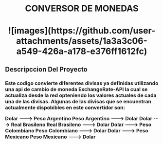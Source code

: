 <h1 align="center"> CONVERSOR DE MONEDAS </h1>
<h1 align="center">![images](https://github.com/user-attachments/assets/1a3a3c06-a549-426a-a178-e376ff1612fc)</h1>

<h2 aling="center">Descripccion Del Proyecto</h2>

<h3 aling="center">Este codigo convierte diferentes divisas ya definidas utilizando una api de cambio de moneda ExchangeRate-API 
la cual se actualiza desde la red opteniendo los valores actuales de cada una de las divisas.
Algunas de las divisas que se encuentran actualmente dispobibles en este convertidor son:

Dolar ---> Peso Argentino
Peso Argentino ---> Dolar
Dolar ---> Real Brasileno
Real Brasileno ---> Dolar
Dolar ---> Peso Colombiano
Peso Colombiano ---> Dolar
Dolar ---> Peso Mexicano
Peso Mexicano ---> Dolar
</h3>

